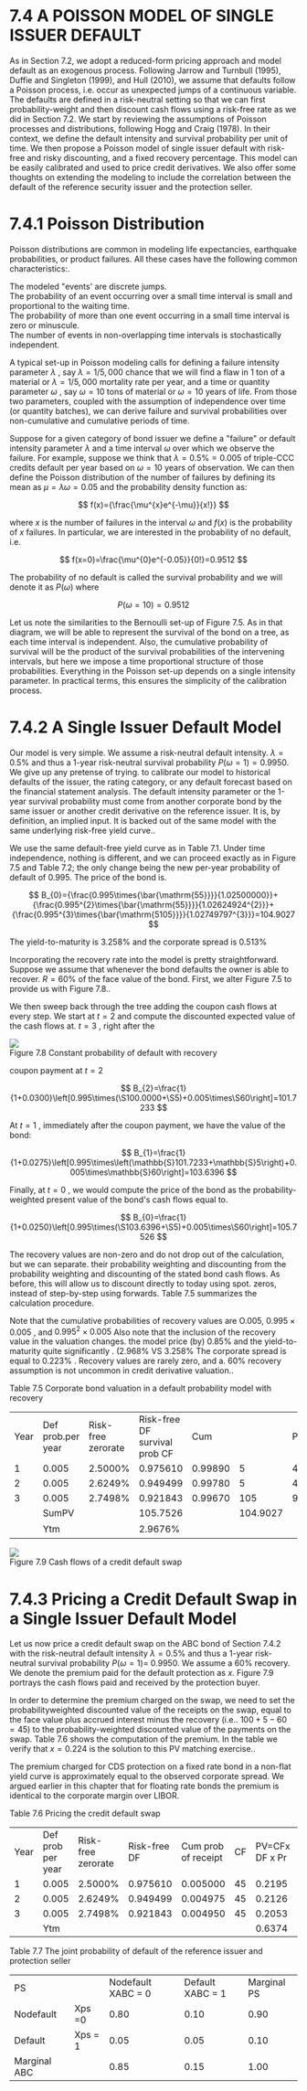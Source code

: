 # 7.4 A POISSON MODEL OF SINGLE ISSUER DEFAULT  

As in Section 7.2, we adopt a reduced-form pricing approach and model default as an exogenous process. Following Jarrow and Turnbull (1995), Duffie and Singleton (1999), and Hull (2010), we assume that defaults follow a Poisson process, i.e. occur as unexpected jumps of a continuous variable. The defaults are defined in a risk-neutral setting so that we can first probability-weight and then discount cash flows using a risk-free rate as we did in Section 7.2. We start by reviewing the assumptions of Poisson processes and distributions, following Hogg and Craig (1978). In their context, we define the default intensity and survival probability per unit of time. We then propose a Poisson model of single issuer default with risk-free and risky discounting, and a fixed recovery percentage. This model can be easily calibrated and used to price credit derivatives. We also offer some thoughts on extending the modeling to include the correlation between the default of the reference security issuer and the protection seller.  

# 7.4.1 Poisson Distribution  

Poisson distributions are common in modeling life expectancies, earthquake probabilities, or product failures. All these cases have the following common characteristics:.  

The modeled "events' are discrete jumps.   
The probability of an event occurring over a small time interval is small and proportional to the waiting time.   
The probability of more than one event occurring in a small time interval is zero or minuscule.   
The number of events in non-overlapping time intervals is stochastically independent.  

A typical set-up in Poisson modeling calls for defining a failure intensity parameter $\lambda$ , say $\lambda=1/5{,}000$ chance that we will find a flaw in 1 ton of a material or $\lambda=1/5{,}000$ mortality rate per year, and a time or quantity parameter $\omega$ , say $\omega=10$ tons of material or $\omega=10$ years of life. From those two parameters, coupled with the assumption of independence over time (or quantity batches), we can derive failure and survival probabilities over non-cumulative and cumulative periods of time.  

Suppose for a given category of bond issuer we define a "failure" or default intensity parameter $\lambda$ and a time interval $\omega$ over which we observe the failure. For example, suppose we think that $\lambda=0.5\%=0.005$ of triple-CCC credits default per year based on $\omega=10$ years of observation. We can then define the Poisson distribution of the number of failures by defining its mean as $\mu=\lambda\omega=0.05$ and the probability density function as:  

$$
f(x)={\frac{\mu^{x}e^{-\mu}}{x!}}
$$  

where $x$ is the number of failures in the interval $\omega$ and $f(x)$ is the probability of $x$ failures. In particular, we are interested in the probability of no default, i.e.  

$$
f(x=0)=\frac{\mu^{0}e^{-0.05}}{0!}=0.9512
$$  

The probability of no default is called the survival probability and we will denote it as $P(\omega)$ where  

$$
P(\omega=10)=0.9512
$$  

Let us note the similarities to the Bernoulli set-up of Figure 7.5. As in that diagram, we will be able to represent the survival of the bond on a tree, as each time interval is independent. Also, the cumulative probability of survival will be the product of the survival probabilities of the intervening intervals, but here we impose a time proportional structure of those probabilities. Everything in the Poisson set-up depends on a single intensity parameter. In practical terms, this ensures the simplicity of the calibration process.  

# 7.4.2 A Single Issuer Default Model  

Our model is very simple. We assume a risk-neutral default intensity. $\lambda=0.5\%$ and thus a 1-year risk-neutral survival probability $P(\omega=1)=0.9950.$ We give up any pretense of trying. to calibrate our model to historical defaults of the issuer, the rating category, or any default forecast based on the financial statement analysis. The default intensity parameter or the 1-year survival probability must come from another corporate bond by the same issuer or another credit derivative on the reference issuer. It is, by definition, an implied input. It is backed out of the same model with the same underlying risk-free yield curve..  

We use the same default-free yield curve as in Table 7.1. Under time independence, nothing is different, and we can proceed exactly as in Figure 7.5 and Table 7.2; the only change being the new per-year probability of default of 0.995. The price of the bond is.  

$$
B_{0}={\frac{0.995\times{\bar{\mathrm{55}}}}{1.02500000}}+{\frac{0.995^{2}\times{\bar{\mathrm{55}}}}{1.02624924^{2}}}+{\frac{0.995^{3}\times{\bar{\mathrm{5105}}}}{1.02749797^{3}}}=104.9027
$$  

The yield-to-maturity is $3.258\%$ and the corporate spread is $0.513\%$  

Incorporating the recovery rate into the model is pretty straightforward. Suppose we assume that whenever the bond defaults the owner is able to recover. $R=60\%$ of the face value of the bond. First, we alter Figure 7.5 to provide us with Figure 7.8..  

We then sweep back through the tree adding the coupon cash flows at every step. We start at $t=2$ and compute the discounted expected value of the cash flows at. $t=3$ , right after the  

![](images/241910fed956797de32cae1ffe588f66e62b430635bbba6066716827c8155602.jpg)  
Figure 7.8 Constant probability of default with recovery  

coupon payment at $t=2$  

$$
B_{2}=\frac{1}{1+0.0300}\left[0.995\times(\S100.0000+\S5)+0.005\times\S60\right]=101.7233
$$  

At $t=1$ , immediately after the coupon payment, we have the value of the bond:  

$$
B_{1}=\frac{1}{1+0.0275}\left[0.995\times\left(\mathbb{S}101.7233+\mathbb{S}5\right)+0.005\times\mathbb{S}60\right]=103.6396
$$  

Finally, at $t=0$ , we would compute the price of the bond as the probability-weighted present value of the bond's cash flows equal to.  

$$
B_{0}=\frac{1}{1+0.0250}\left[0.995\times(\S103.6396+\S5)+0.005\times\S60\right]=105.7526
$$  

The recovery values are non-zero and do not drop out of the calculation, but we can separate. their probability weighting and discounting from the probability weighting and discounting of the stated bond cash flows. As before, this will allow us to discount directly to today using spot. zeros, instead of step-by-step using forwards. Table 7.5 summarizes the calculation procedure.  

Note that the cumulative probabilities of recovery values are O.005, $0.995\times0.005$ , and $0.995^{2}\times0.005$ Also note that the inclusion of the recovery value in the valuation changes. the model price (by) $0.85\%$ and the yield-to-maturity quite significantly . $(2.968\%$ VS $3.258\%$ The corporate spread is equal to $0.223\%$ . Recovery values are rarely zero, and a. $60\%$ recovery assumption is not uncommon in credit derivative valuation..  

Table 7.5  Corporate bond valuation in a default probability model with recovery   


<html><body><table><tr><td>Year</td><td>Def prob.per year</td><td>Risk-free zerorate</td><td>Risk-free DF survival prob CF</td><td>Cum</td><td></td><td>PV</td><td>CumProb. of recov.</td><td>CF PV</td></tr><tr><td>1</td><td>0.005</td><td>2.5000%</td><td>0.975610</td><td>0.99890</td><td>5</td><td>4.8727</td><td>0.005000</td><td>600.2927</td></tr><tr><td>2</td><td>0.005</td><td>2.6249%</td><td>0.949499</td><td>0.99780</td><td>5</td><td>4.7371</td><td>0.004975</td><td>600.2834</td></tr><tr><td>3</td><td>0.005</td><td>2.7498%</td><td>0.921843</td><td>0.99670</td><td>105</td><td>96.4745</td><td>0.004950</td><td>600.2738</td></tr><tr><td></td><td>SumPV</td><td></td><td>105.7526</td><td></td><td>104.9027</td><td></td><td></td><td>0.8499</td></tr><tr><td></td><td>Ytm</td><td></td><td>2.9676%</td><td></td><td></td><td></td><td>十</td><td></td></tr></table></body></html>  

![](images/32b5593f351e8decc62c30544a1db35af9f070e96e3b0f5a43338d100adfee4e.jpg)  
Figure 7.9 Cash flows of a credit default swap  

# 7.4.3 Pricing a Credit Default Swap in a Single Issuer Default Model  

Let us now price a credit default swap on the ABC bond of Section 7.4.2 with the risk-neutral default intensity $\lambda=0.5\%$ and thus a 1-year risk-neutral survival probability $P(\omega=1)=$ 0.9950. We assume a $60\%$ recovery. We denote the premium paid for the default protection as $x.$ Figure 7.9 portrays the cash flows paid and received by the protection buyer.  

In order to determine the premium charged on the swap, we need to set the probabilityweighted discounted value of the receipts on the swap, equal to the face value plus accrued interest minus the recovery (i.e.. $100+5-60=45)$ to the probability-weighted discounted value of the payments on the swap. Table 7.6 shows the computation of the premium. In the table we verify that $x=0.224$ is the solution to this PV matching exercise..  

The premium charged for CDS protection on a fixed rate bond in a non-flat yield curve is approximately equal to the observed corporate spread. We argued earlier in this chapter that for floating rate bonds the premium is identical to the corporate margin over LIBOR.  

Table 7.6 Pricing the credit default swap   


<html><body><table><tr><td>Year</td><td>Def prob per year</td><td>Risk-free zerorate</td><td>Risk-free DF</td><td>Cum prob of receipt</td><td>CF</td><td>PV=CFx DF x Pr</td><td>CF</td><td>PV=CFx DF</td></tr><tr><td>1</td><td>0.005</td><td>2.5000%</td><td>0.975610</td><td>0.005000</td><td>45</td><td>0.2195</td><td>0.2239</td><td>0.2184</td></tr><tr><td>2</td><td>0.005</td><td>2.6249%</td><td>0.949499</td><td>0.004975</td><td>45</td><td>0.2126</td><td>0.2239</td><td>0.2126</td></tr><tr><td>3</td><td>0.005</td><td>2.7498%</td><td>0.921843</td><td>0.004950</td><td>45</td><td>0.2053</td><td>0.2239</td><td>0.2064</td></tr><tr><td></td><td>Ytm</td><td></td><td></td><td></td><td></td><td>0.6374</td><td></td><td>0.6374</td></tr></table></body></html>  

Table 7.7 The joint probability of default of the reference issuer and protection seller   


<html><body><table><tr><td>PS</td><td></td><td>Nodefault XABC = 0</td><td>Default XABC = 1</td><td>Marginal PS</td></tr><tr><td>Nodefault</td><td>Xps =0</td><td>0.80</td><td>0.10</td><td>0.90</td></tr><tr><td>Default</td><td>Xps = 1</td><td>0.05</td><td>0.05</td><td>0.10</td></tr><tr><td>Marginal ABC</td><td></td><td>0.85</td><td>0.15</td><td>1.00</td></tr></table></body></html>  
